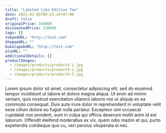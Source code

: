 ```yaml
---
title: "Limited like Edition Tee"
date: 2021-01-05T09:23:43+07:00
draft: false
originalPrice: 350000
discountedPrice: 120000
tags: []
tokpedURL: "http://test.com"
ShopeeURL: ""
bukalapakURL: "http://test.com"
olxURL: ""
additionalDetails: []
productImages:
  - /images/products/product4-1.jpg
  - /images/products/product4-2.jpg
  - /images/products/product4-3.jpg
---
```


Lorem ipsum dolor sit amet, consectetur adipiscing elit, sed do eiusmod tempor incididunt ut labore et dolore magna aliqua. Ut enim ad minim veniam, quis nostrud exercitation ullamco laboris nisi ut aliquip ex ea commodo consequat. Duis aute irure dolor in reprehenderit in voluptate velit esse cillum dolore eu fugiat nulla pariatur. Excepteur sint occaecat cupidatat non proident, sunt in culpa qui officia deserunt mollit anim id est laborum. Offendit eleifend moderatius ex vix, quem odio mazim et qui, purto expetendis cotidieque quo cu, veri persius vituperata ei nec.
